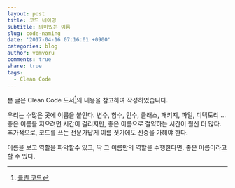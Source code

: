 ```yaml
---
layout: post
title: 코드 네이밍
subtitle: 의미있는 이름
slug: code-naming
date: '2017-04-16 07:16:01 +0900'
categories: blog
author: vomvoru
comments: true
share: true
tags:
  - Clean Code
---
```

본 글은 Clean Code 도서[^1]의 내용을 참고하여 작성하였습니다.

우리는 수많은 곳에 이름을 붙인다. 변수, 함수, 인수, 클래스, 패키지, 파일, 디덱토리 ...
좋은 이름을 지으려면 시간이 걸리지만, 좋은 이름으로 절약하는 시간이 훨신 더 많다.
추가적으로, 코드를 쓰는 전문가답게 이름 짓기에도 신중을 가해야 한다.

이름을 보고 역할을 파악할수 있고, 딱 그 이름만의 역할을 수행한다면, 좋은 이름이라고 할 수 있다.



[^1]: [클린 코드](http://www.insightbook.co.kr/%EB%8F%84%EC%84%9C-%EB%AA%A9%EB%A1%9D/ppp-%EC%8B%9C%EB%A6%AC%EC%A6%88/%ED%81%B4%EB%A6%B0%EC%BD%94%EB%93%9C)
